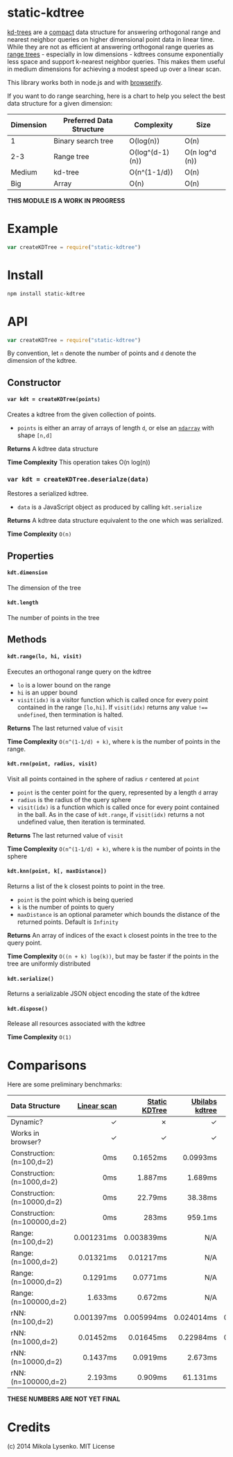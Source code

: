 static-kdtree
=============
[kd-trees](http://en.wikipedia.org/wiki/K-d_tree) are a [compact](http://en.wikipedia.org/wiki/Succinct_data_structure) data structure for answering orthogonal range and nearest neighbor queries on higher dimensional point data in linear time.  While they are not as efficient at answering orthogonal range queries as [range trees](http://en.wikipedia.org/wiki/Range_tree) - especially in low dimensions - kdtrees consume exponentially less space and support k-nearest neighbor queries. This makes them useful in medium dimensions for achieving a modest speed up over a linear scan.

This library works both in node.js and with [browserify](http://browserify.org/).

If you want to do range searching, here is a chart to help you select the best data structure for a given dimension:

| Dimension | Preferred Data Structure | Complexity | Size |
|-----------|--------------------------|------------|------|
|     1     | Binary search tree       |  O(log(n)) | O(n) |
|    2-3    | Range tree               | O(log^(d-1)(n)) | O(n log^d (n)) |
|   Medium  | kd-tree                  | O(n^(1-1/d)) | O(n) |
|   Big     | Array                    | O(n)       | O(n) |

**THIS MODULE IS A WORK IN PROGRESS**

# Example

```javascript
var createKDTree = require("static-kdtree")


```

# Install

```sh
npm install static-kdtree
```

# API

```javascript
var createKDTree = require("static-kdtree")
```

By convention, let `n` denote the number of points and `d` denote the dimension of the kdtree.

## Constructor

#### `var kdt = createKDTree(points)`
Creates a kdtree from the given collection of points.

* `points` is either an array of arrays of length `d`, or else an [`ndarray`](https://github.com/mikolalysenko/ndarray) with shape `[n,d]`

**Returns** A kdtree data structure

**Time Complexity** This operation takes O(n log(n))

### `var kdt = createKDTree.deserialze(data)`
Restores a serialized kdtree.

* `data` is a JavaScript object as produced by calling `kdt.serialize`

**Returns** A kdtree data structure equivalent to the one which was serialized.

**Time Complexity** `O(n)`

## Properties

#### `kdt.dimension`
The dimension of the tree

#### `kdt.length`
The number of points in the tree

## Methods

#### `kdt.range(lo, hi, visit)`
Executes an orthogonal range query on the kdtree

* `lo` is a lower bound on the range
* `hi` is an upper bound
* `visit(idx)` is a visitor function which is called once for every point contained in the range `[lo,hi]`. If `visit(idx)` returns any value `!== undefined`, then termination is halted.

**Returns** The last returned value of `visit`

**Time Complexity** `O(n^(1-1/d) + k)`, where `k` is the number of points in the range.

#### `kdt.rnn(point, radius, visit)`
Visit all points contained in the sphere of radius `r` centered at `point`

* `point` is the center point for the query, represented by a length `d` array
* `radius` is the radius of the query sphere
* `visit(idx)` is a function which is called once for every point contained in the ball.  As in the case of `kdt.range`, if `visit(idx)` returns a not undefined value, then iteration is terminated.

**Returns** The last returned value of `visit`

**Time Complexity** `O(n^(1-1/d) + k)`, where `k` is the number of points in the sphere

#### `kdt.knn(point, k[, maxDistance])`
Returns a list of the k closest points to point in the tree.

* `point` is the point which is being queried
* `k` is the number of points to query
* `maxDistance` is an optional parameter which bounds the distance of the returned points. Default is `Infinity`

**Returns** An array of indices of the exact `k` closest points in the tree to the query point.

**Time Complexity** `O((n + k) log(k))`, but may be faster if the points in the tree are uniformly distributed

#### `kdt.serialize()`
Returns a serializable JSON object encoding the state of the kdtree

#### `kdt.dispose()`
Release all resources associated with the kdtree

**Time Complexity** `O(1)`

# Comparisons

Here are some preliminary benchmarks:

| Data Structure | [Linear scan](http://en.wikipedia.org/wiki/Brute-force_search) | [Static KDTree](https://github.com/mikolalysenko/static-kdtree) | [Ubilabs kdtree](https://github.com/ubilabs/kd-tree-javascript) | [node-kdtree](https://github.com/justinethier/node-kdtree) | [look-alike](https://github.com/axiomzen/Look-Alike) |
|:---|---:|---:|---:|---:|---:|
| Dynamic? | ✓ | ✗ | ✓ | ✓ | ✗ |
| Works in browser? | ✓ | ✓ | ✓ | ✗ | ✓ |
| Construction: (n=100,d=2) | 0ms | 0.1652ms | 0.0993ms | 0.0358ms | 0.7314ms |
| Construction: (n=1000,d=2) | 0ms | 1.887ms | 1.689ms | 0.419ms | 9.728ms |
| Construction: (n=10000,d=2) | 0ms | 22.79ms | 38.38ms | 6.42ms | 157.42ms |
| Construction: (n=100000,d=2) | 0ms | 283ms | 959.1ms | 124.3ms | 2379.9ms |
| Range: (n=100,d=2) | 0.001231ms | 0.003839ms | N/A | N/A | N/A |
| Range: (n=1000,d=2) | 0.01321ms | 0.01217ms | N/A | N/A | N/A |
| Range: (n=10000,d=2) | 0.1291ms | 0.0771ms | N/A | N/A | N/A |
| Range: (n=100000,d=2) | 1.633ms | 0.672ms | N/A | N/A | N/A |
| rNN: (n=100,d=2) | 0.001397ms | 0.005994ms | 0.024014ms | 0.00231ms | N/A |
| rNN: (n=1000,d=2) | 0.01452ms | 0.01645ms | 0.22984ms | 0.01893ms | N/A |
| rNN: (n=10000,d=2) | 0.1437ms | 0.0919ms | 2.673ms | 0.1838ms | N/A |
| rNN: (n=100000,d=2) | 2.193ms | 0.909ms | 61.131ms | 2.527ms | N/A |

**THESE NUMBERS ARE NOT YET FINAL**


# Credits
(c) 2014 Mikola Lysenko. MIT License